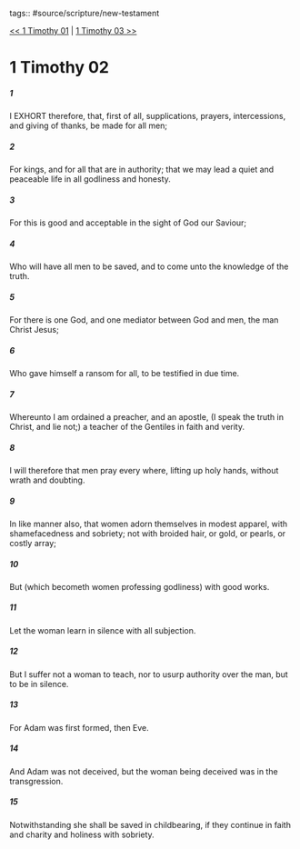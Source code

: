 tags:: #source/scripture/new-testament

[<< 1 Timothy 01](/new-testament/15_1_Timothy/1_Timothy_01.md) | [1 Timothy 03 >>](/new-testament/15_1_Timothy/1_Timothy_03.md)

# 1 Timothy 02

##### 1

I EXHORT therefore, that, first of all, supplications, prayers, intercessions, and giving of thanks, be made for all men;

##### 2

For kings, and for all that are in authority; that we may lead a quiet and peaceable life in all godliness and honesty.

##### 3

For this is good and acceptable in the sight of God our Saviour;

##### 4

Who will have all men to be saved, and to come unto the knowledge of the truth.

##### 5

For there is one God, and one mediator between God and men, the man Christ Jesus;

##### 6

Who gave himself a ransom for all, to be testified in due time.

##### 7

Whereunto I am ordained a preacher, and an apostle, (I speak the truth in Christ, and lie not;) a teacher of the Gentiles in faith and verity.

##### 8

I will therefore that men pray every where, lifting up holy hands, without wrath and doubting.

##### 9

In like manner also, that women adorn themselves in modest apparel, with shamefacedness and sobriety; not with broided hair, or gold, or pearls, or costly array;

##### 10

But (which becometh women professing godliness) with good works.

##### 11

Let the woman learn in silence with all subjection.

##### 12

But I suffer not a woman to teach, nor to usurp authority over the man, but to be in silence.

##### 13

For Adam was first formed, then Eve.

##### 14

And Adam was not deceived, but the woman being deceived was in the transgression.

##### 15

Notwithstanding she shall be saved in childbearing, if they continue in faith and charity and holiness with sobriety.

